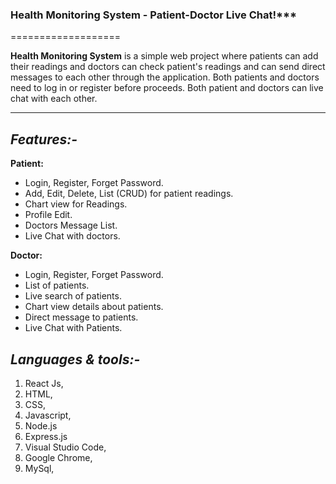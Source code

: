 ### Health Monitoring System - Patient-Doctor Live Chat!***
===================


**Health Monitoring System** is a simple web project where patients can add their readings and doctors can check patient's readings and can send direct messages to each other through the application. Both patients and doctors need to log in or register before proceeds. Both patient and doctors can live chat with each other.

----------

***Features:-***
----------
**Patient:**
- Login, Register, Forget Password.
- Add, Edit, Delete, List (CRUD) for patient readings.
- Chart view for Readings.
- Profile Edit.
- Doctors Message List.
- Live Chat with doctors.

**Doctor:**

- Login, Register, Forget Password.
- List of patients.
- Live search of patients.
- Chart view details about patients.
- Direct message to patients.
- Live Chat with Patients.


***Languages & tools:-***
-------------
1. React Js,
2. HTML,
3. CSS,
4. Javascript,
5. Node.js
6. Express.js
7. Visual Studio Code,
8. Google Chrome,
9. MySql,

